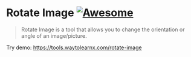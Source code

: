 # Rotate Image [![Awesome](https://cdn.rawgit.com/sindresorhus/awesome/d7305f38d29fed78fa85652e3a63e154dd8e8829/media/badge.svg)](https://github.com/sindresorhus/awesome)

>Rotate Image is a tool that allows you to change the orientation or angle of an image/picture.

Try demo: https://tools.waytolearnx.com/rotate-image
